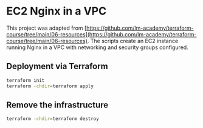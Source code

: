 # EC2 Nginx in a VPC

This project was adapted from [https://github.com/lm-academy/terraform-course/tree/main/06-resources](https://github.com/lm-academy/terraform-course/tree/main/06-resources). The scripts create an EC2 instance running Nginx in a VPC with networking and security groups configured.

## Deployment via Terraform

```bash
terraform init
terraform -chdir=terraform apply
```

## Remove the infrastructure

```bash
terraform -chdir=terraform destroy
```